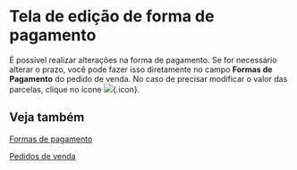 # Tela de edição de forma de pagamento

É possível realizar alterações na forma de pagamento. Se for necessário alterar o prazo, você pode fazer isso diretamente no campo **Formas de Pagamento** do pedido de venda. 
No caso de precisar modificar o valor das parcelas, clique no ícone ![](https://static.zenerp.app.br/icons/purchase/purchasePayment.svg){.icon}.

## Veja também

[Formas de pagamento](salePayment)

[Pedidos de venda](sale)